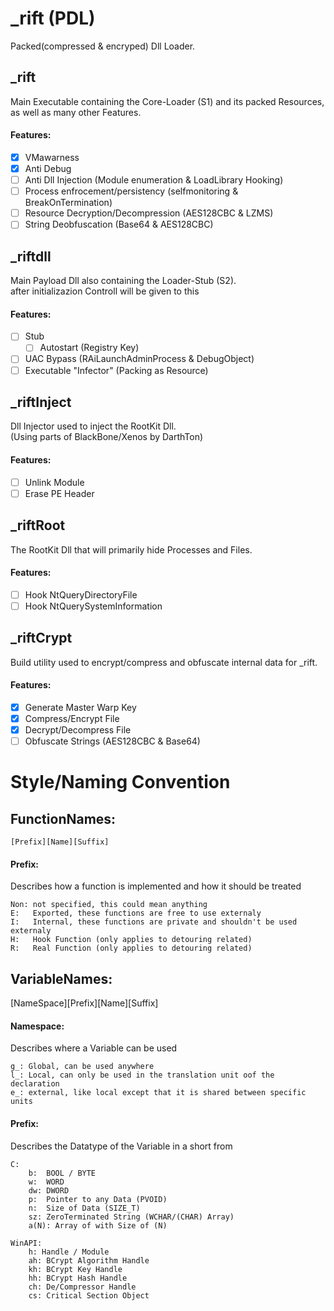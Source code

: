 # \_rift (PDL)
Packed(compressed & encryped) Dll Loader.

## \_rift
Main Executable containing the Core-Loader (S1) and its packed Resources,
as well as many other Features.

#### Features:
- [x] VMawarness
- [X] Anti Debug
- [ ] Anti Dll Injection (Module enumeration & LoadLibrary Hooking)
- [ ] Process enfrocement/persistency (selfmonitoring & BreakOnTermination)
- [ ] Resource Decryption/Decompression (AES128CBC & LZMS)
- [ ] String Deobfuscation (Base64 & AES128CBC)

## \_riftdll
Main Payload Dll also containing the Loader-Stub (S2).\
after initializazion Controll will be given to this

#### Features:
- [ ] Stub
  - [ ] Autostart (Registry Key)
- [ ] UAC Bypass (RAiLaunchAdminProcess & DebugObject)
- [ ] Executable "Infector" (Packing as Resource)

## \_riftInject
Dll Injector used to inject the RootKit Dll.\
(Using parts of BlackBone/Xenos by DarthTon)

#### Features:
- [ ] Unlink Module
- [ ] Erase PE Header

## \_riftRoot
The RootKit Dll that will primarily hide Processes and Files.

#### Features:
- [ ] Hook NtQueryDirectoryFile
- [ ] Hook NtQuerySystemInformation

## \_riftCrypt
Build utility used to encrypt/compress and obfuscate internal data for \_rift.

#### Features:
- [x] Generate Master Warp Key
- [x] Compress/Encrypt File
- [x] Decrypt/Decompress File
- [ ] Obfuscate Strings (AES128CBC & Base64)

# Style/Naming Convention
## FunctionNames:
`[Prefix][Name][Suffix]`

#### Prefix:
Describes how a function is implemented and how it should be treated
```
Non: not specified, this could mean anything
E:   Exported, these functions are free to use externaly
I:   Internal, these functions are private and shouldn't be used externaly
H:   Hook Function (only applies to detouring related)
R:   Real Function (only applies to detouring related)
```

## VariableNames:
[NameSpace][Prefix][Name][Suffix]

#### Namespace:
Describes where a Variable can be used
```
g_: Global, can be used anywhere
l_: Local, can only be used in the translation unit oof the declaration
e_: external, like local except that it is shared between specific units
```

#### Prefix:
Describes the Datatype of the Variable in a short from
```
C:
    b:  BOOL / BYTE
    w:  WORD
    dw: DWORD
    p:  Pointer to any Data (PVOID)
    n:  Size of Data (SIZE_T)
    sz: ZeroTerminated String (WCHAR/(CHAR) Array)
    a(N): Array of with Size of (N)

WinAPI:
    h: Handle / Module
    ah: BCrypt Algorithm Handle
    kh: BCrypt Key Handle
    hh: BCrypt Hash Handle
    ch: De/Compressor Handle
    cs: Critical Section Object
```
